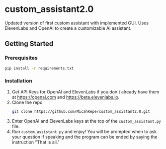 # custom_assistant2.0
Updated version of first custom assistant with implemented GUI. Uses ElevenLabs and OpenAI to create a customizable AI assistant.

<!-- GETTING STARTED -->
## Getting Started

### Prerequisites

  ```sh
  pip install -r requirements.txt
  ```

### Installation

1. Get API Keys for OpenAI and ElevenLabs if you don't already have them at https://openai.com and https://beta.elevenlabs.io.
2. Clone the repo
   ```sh
   git clone https://github.com/MicahKepe/custom_assistant2.0.git
   ```
3. Enter OpenAI and ElevenLabs keys at the top of the `custom_assistant.py` file. 
4. Run `custom_assistant.py` and enjoy! You will be prompted when to ask your question if speaking and the program can be ended by saying the instruction "That is all."  

